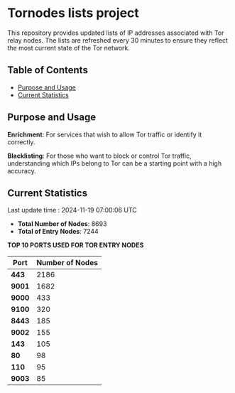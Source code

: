 # Tornodes lists project

This repository provides updated lists of IP addresses associated with Tor relay nodes. The lists are refreshed every 30 minutes to ensure they reflect the most current state of the Tor network.

## Table of Contents

- [Purpose and Usage](#purpose-and-usage)
- [Current Statistics](#current-statistics)


## Purpose and Usage

**Enrichment**: For services that wish to allow Tor traffic or identify it correctly.

**Blacklisting**: For those who want to block or control Tor traffic, understanding which IPs belong to Tor can be a starting point with a high accuracy.

## Current Statistics

Last update time : 2024-11-19 07:00:06 UTC

- **Total Number of Nodes**: 8693
- **Total of Entry Nodes**: 7244

**TOP 10 PORTS USED FOR TOR ENTRY NODES**

| **Port** | **Number of Nodes** |
|------|-----------------|
| **443**   | 2186  |
| **9001**   | 1682  |
| **9000**   | 433  |
| **9100**   | 320  |
| **8443**   | 185  |
| **9002**   | 155  |
| **143**   | 105  |
| **80**   | 98  |
| **110**   | 95  |
| **9003**   | 85  |

